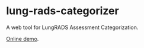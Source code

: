 # lung-rads-categorizer

A web tool for LungRADS Assessment Categorization.

[Online demo](http://tsaiid.github.io/lung-rads-categorizer/).
